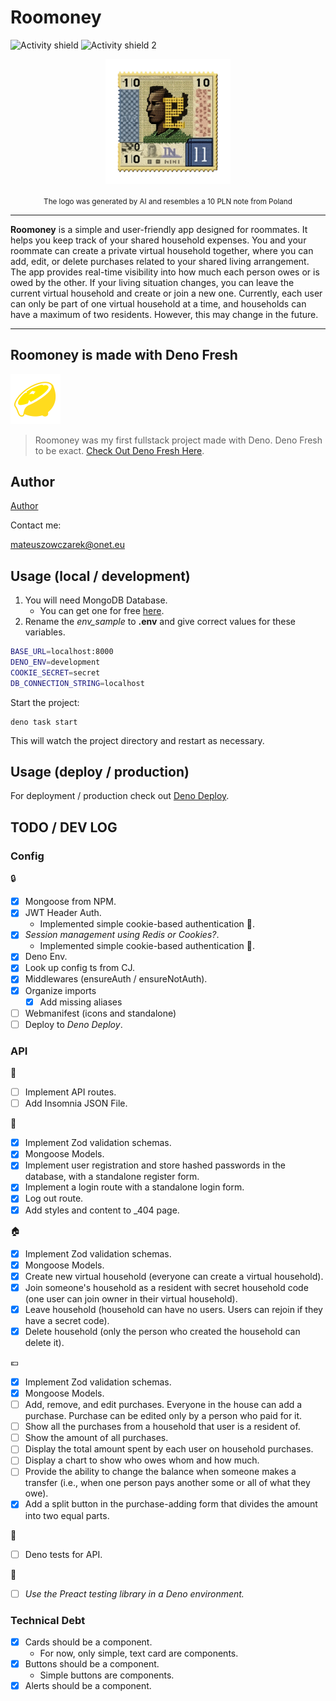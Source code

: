 # Roomoney

![Activity shield](https://img.shields.io/github/commit-activity/y/rearwindowsoda/deno-roomoney?style=plastic)
![Activity shield 2](https://img.shields.io/github/last-commit/rearwindowsoda/deno-roomoney)

<img src="static/images/roomoney_logo.webp" width="200" height="auto" alt="Roomoney Logo" style="display: block; margin: 0 auto;">

<p align="center">
<sub>The logo was generated by AI and resembles a 10 PLN note from
Poland</sub>
</p>

---

**Roomoney** is a simple and user-friendly app designed for roommates. It helps
you keep track of your shared household expenses. You and your roommate can
create a private virtual household together, where you can add, edit, or delete
purchases related to your shared living arrangement. The app provides real-time
visibility into how much each person owes or is owed by the other. If your
living situation changes, you can leave the current virtual household and create
or join a new one. Currently, each user can only be part of one virtual
household at a time, and households can have a maximum of two residents.
However, this may change in the future.

---

## Roomoney is made with Deno Fresh

![Roomoney Logo](/static/logo.svg)

> Roomoney was my first fullstack project made with Deno. Deno Fresh to be
> exact. [Check Out Deno Fresh Here](https://fresh.deno.dev/docs/introduction).

## Author

[Author](https://github.com/rearwindowsoda/)

Contact me:

<mateuszowczarek@onet.eu>

## Usage (local / development)

1. You will need MongoDB Database.
   - You can get one for free [here](https://www.mongodb.com/atlas).
2. Rename the _env_sample_ to **.env** and give correct values for these
   variables.

```sh
BASE_URL=localhost:8000
DENO_ENV=development 
COOKIE_SECRET=secret
DB_CONNECTION_STRING=localhost
```

Start the project:

```
deno task start
```

This will watch the project directory and restart as necessary.

## Usage (deploy / production)

For deployment / production check out [Deno Deploy](https://deno.com/deploy).

## TODO / DEV LOG

### Config

:lock:

- [x] Mongoose from NPM.
- [x] JWT Header Auth.
  - Implemented simple cookie-based authentication :cookie:.
- [x] _Session management using Redis or Cookies?_.
  - Implemented simple cookie-based authentication :cookie:.
- [x] Deno Env.
- [x] Look up config ts from CJ.
- [x] Middlewares (ensureAuth / ensureNotAuth).
- [x] Organize imports
  - [x] Add missing aliases
- [ ] Webmanifest (icons and standalone)
- [ ] Deploy to _Deno Deploy_.

### API

:truck:

- [ ] Implement API routes.
- [ ] Add Insomnia JSON File.

:man:

- [x] Implement Zod validation schemas.
- [x] Mongoose Models.
- [x] Implement user registration and store hashed passwords in the database,
      with a standalone register form.
- [x] Implement a login route with a standalone login form.
- [x] Log out route.
- [x] Add styles and content to _404 page.

:house:

- [x] Implement Zod validation schemas.
- [x] Mongoose Models.
- [x] Create new virtual household (everyone can create a virtual household).
- [x] Join someone's household as a resident with secret household code (one
      user can join owner in their virtual household).
- [x] Leave household (household can have no users. Users can rejoin if they
      have a secret code).
- [x] Delete household (only the person who created the household can delete
      it).

:euro:

- [x] Implement Zod validation schemas.
- [x] Mongoose Models.
- [ ] Add, remove, and edit purchases. Everyone in the house can add a purchase.
      Purchase can be edited only by a person who paid for it.
- [ ] Show all the purchases from a household that user is a resident of.
- [ ] Show the amount of all purchases.
- [ ] Display the total amount spent by each user on household purchases.
- [ ] Display a chart to show who owes whom and how much.
- [ ] Provide the ability to change the balance when someone makes a transfer
      (i.e., when one person pays another some or all of what they owe).
- [x] Add a split button in the purchase-adding form that divides the amount
      into two equal parts.

:scroll:

- [ ] Deno tests for API.

:dizzy:

- [ ] _Use the Preact testing library in a Deno environment._

### Technical Debt

- [x] Cards should be a component.
  - For now, only simple, text card are components.
- [x] Buttons should be a component.
  - Simple buttons are components.
- [x] Alerts should be a component.
